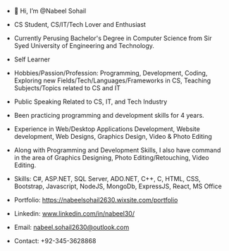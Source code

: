 - 👋 Hi, I’m @Nabeel Sohail

- CS Student, CS/IT/Tech Lover and Enthusiast 
- Currently Perusing Bachelor's Degree in Computer Science from Sir Syed University of Engineering and Technology.

- Self Learner
- Hobbies/Passion/Profession: Programming, Development, Coding, Exploring new Fields/Tech/Languages/Frameworks in CS, Teaching Subjects/Topics related to CS and IT
- Public Speaking Related to CS, IT, and Tech Industry
- Been practicing programming and development skills for 4 years.
- Experience in Web/Desktop Applications Development, Website development, Web Designs, Graphics Design, Video & Photo Editing
- Along with Programming and Development Skills, I also have command in the area of Graphics Designing, Photo Editing/Retouching, Video Editing.

- Skills: C#, ASP.NET, SQL Server, ADO.NET, C++, C, HTML, CSS, Bootstrap, Javascript, NodeJS, MongoDb, ExpressJS, React, MS Office

- Portfolio: https://nabeelsohail2630.wixsite.com/portfolio
- Linkedin: www.linkedin.com/in/nabeel30/ 
- Email: nabeel.sohail2630@outlook.com 
- Contact: +92-345-3628868

<!---
NabeelSohail-30/NabeelSohail-30 is a ✨ special ✨ repository because its `README.md` (this file) appears on your GitHub profile.
You can click the Preview link to take a look at your changes.
--->
